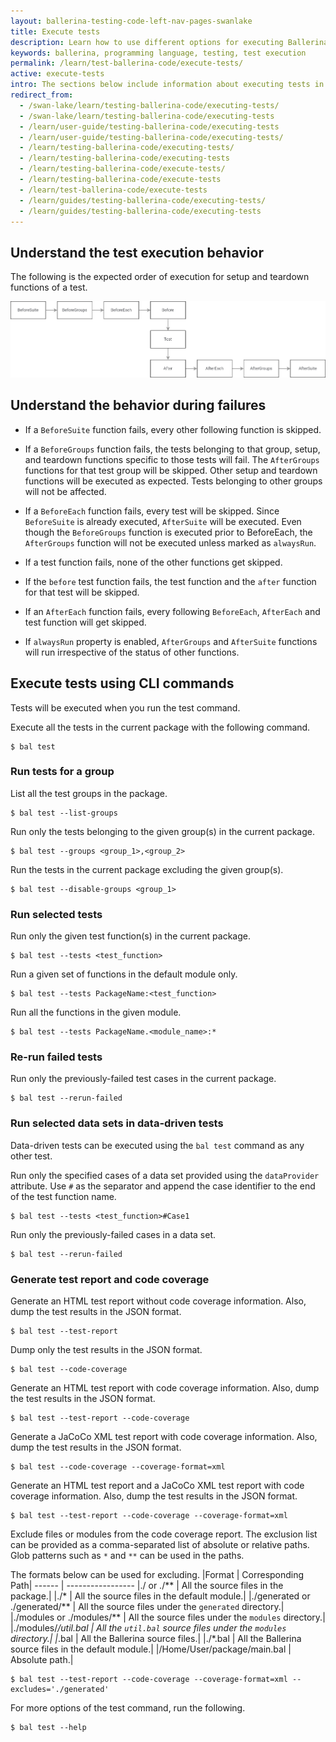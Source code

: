 ```yaml
---
layout: ballerina-testing-code-left-nav-pages-swanlake
title: Execute tests
description: Learn how to use different options for executing Ballerina tests.
keywords: ballerina, programming language, testing, test execution
permalink: /learn/test-ballerina-code/execute-tests/
active: execute-tests
intro: The sections below include information about executing tests in Ballerina.
redirect_from:
  - /swan-lake/learn/testing-ballerina-code/executing-tests/
  - /swan-lake/learn/testing-ballerina-code/executing-tests
  - /learn/user-guide/testing-ballerina-code/executing-tests
  - /learn/user-guide/testing-ballerina-code/executing-tests/
  - /learn/testing-ballerina-code/executing-tests/
  - /learn/testing-ballerina-code/executing-tests
  - /learn/testing-ballerina-code/execute-tests/
  - /learn/testing-ballerina-code/execute-tests
  - /learn/test-ballerina-code/execute-tests
  - /learn/guides/testing-ballerina-code/executing-tests/
  - /learn/guides/testing-ballerina-code/executing-tests
---
```


## Understand the test execution behavior

The following is the expected order of execution for setup and teardown functions of a test.

![Test Execution Order](/learn/images/test-execution-order.png)


## Understand the behavior during failures

* If a `BeforeSuite` function fails, 
 every other following function is skipped.

* If a `BeforeGroups` function fails, the tests belonging to that group, setup, and teardown functions specific to those
 tests will fail. The `AfterGroups` functions for that test group will be skipped. Other setup and teardown functions 
 will be executed as expected. Tests belonging to other groups will not be affected.

* If a `BeforeEach` function fails,
 every test will be skipped. Since `BeforeSuite` is already executed, `AfterSuite` will be executed. Even though the 
 `BeforeGroups` function is executed prior to BeforeEach, the `AfterGroups` function will not be executed unless marked 
 as `alwaysRun`.

* If a test function fails, none of the other functions get skipped.

* If the `before` test function fails, the test function and the `after` function for that test will be skipped.

* If an `AfterEach` function fails, every following `BeforeEach`, `AfterEach` and test function will get skipped.

* If `alwaysRun` property is enabled, `AfterGroups` and `AfterSuite` functions will run irrespective of the status of 
other functions.


## Execute tests using CLI commands

Tests will be executed when you run the test command.

Execute all the tests in the current package with the following command.

```
$ bal test
```

### Run tests for a group

List all the test groups in the package.

```
$ bal test --list-groups
```

Run only the tests belonging to the given group(s) in the current package.

```
$ bal test --groups <group_1>,<group_2>
```

Run the tests in the current package excluding the given group(s).

```
$ bal test --disable-groups <group_1>
```

### Run selected tests

Run only the given test function(s) in the current package.

```
$ bal test --tests <test_function>
```

Run a given set of functions in the default module only.

```
$ bal test --tests PackageName:<test_function>
```

Run all the functions in the given module.

```
$ bal test --tests PackageName.<module_name>:*
```

### Re-run failed tests

Run only the previously-failed test cases in the current package.

```
$ bal test --rerun-failed
```

### Run selected data sets in data-driven tests

Data-driven tests can be executed using the `bal test` command as any other test.

Run only the specified cases of a data set provided using the `dataProvider` attribute.
Use `#` as the separator and append the case identifier to the end of the test function name.

```
$ bal test --tests <test_function>#Case1
```

Run only the previously-failed cases in a data set.

```
$ bal test --rerun-failed
```

### Generate test report and code coverage

Generate an HTML test report without code coverage information.
Also, dump the test results in the JSON format.

```
$ bal test --test-report
```

Dump only the test results in the JSON format.

```
$ bal test --code-coverage
```

Generate an HTML test report with code coverage information.
Also, dump the test results in the JSON format.

```
$ bal test --test-report --code-coverage
```

Generate a JaCoCo XML test report with code coverage information.
Also, dump the test results in the JSON format.

```
$ bal test --code-coverage --coverage-format=xml
```

Generate an HTML test report and a JaCoCo XML test report with code coverage information.
Also, dump the test results in the JSON format.

```
$ bal test --test-report --code-coverage --coverage-format=xml
```

Exclude files or modules from the code coverage report. The exclusion list can be provided as a comma-separated list of absolute or relative paths. Glob patterns such as `*` and `**` can be used in the paths.

The formats below can be used for excluding.
|Format | Corresponding Path|
------  | -----------------
|./  or ./**                                        | All the source files in the package.|
|./*                                                | All the source files in the default module.|
|./generated  or ./generated/**                     | All the source files under the `generated` directory.|
|./modules or ./modules/**                          | All the source files under the `modules` directory.|
|./modules/*/util.bal                               | All the `util.bal` source files under the `modules` directory.|
|*.bal                                              | All the Ballerina source files.|
|./*.bal                                            | All the Ballerina source files in the default module.|
|/Home/User/package/main.bal                        | Absolute path.|

```
$ bal test --test-report --code-coverage --coverage-format=xml --excludes='./generated'
```


For more options of the test command, run the following.

```
$ bal test --help
``` 

<style> #tree-expand-all , #tree-collapse-all, .cTocElements {display:none;} .cGitButtonContainer {padding-left: 40px;} </style>
